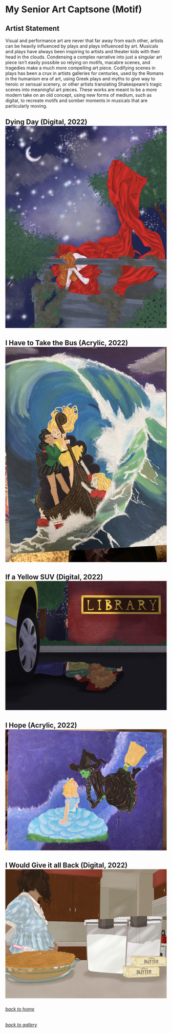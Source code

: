 <!-- layout: page
title: "minor"
permalink: /minor/ -->

# My Senior Art Captsone (Motif)

## Artist Statement
Visual and performance art are never that far away from each other, artists can be heavily influenced by plays and plays influenced by art. 
Musicals and plays have always been inspiring to artists and theater kids with their head in the clouds. 
Condensing a complex narrative into just a singular art piece isn’t easily possible so relying on motifs, macabre scenes, and tragedies make a much more 
compelling art piece. Codifying scenes in plays has been a crux in artists galleries for centuries, used by the Romans in the humanism era of art, using Greek plays 
and myths to give way to heroic or sensual scenery, or other artists translating Shakespeare’s tragic scenes into meaningful art pieces. 
These works are meant to be a more modern take on an old concept, using new forms of medium, such as digital, to recreate motifs and somber moments in musicals 
that are particularly moving.

## Dying Day (Digital, 2022) ![](/Art/DyingDay.JPG)

## I Have to Take the Bus (Acrylic, 2022) ![](/Art/Bus.jpg)

## If a Yellow SUV (Digital, 2022) ![](/Art/SUV.JPG)

## I Hope (Acrylic, 2022) ![](/Art/IHope.jpg)

## I Would Give it all Back (Digital, 2022) ![](/Art/GiveBack.JPG)

###### [back to home](jmorrison11.github.io) 
###### [back to gallery](jmorrison11.github.io/gallery)

